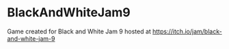 # BlackAndWhiteJam9
Game created for Black and White Jam 9 hosted at https://itch.io/jam/black-and-white-jam-9
